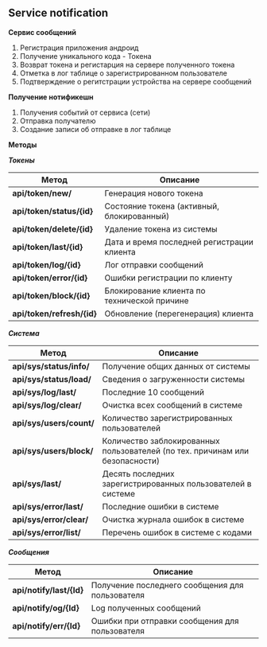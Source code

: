 ## Service notification

 **Сервис сообщений**

 1. Регистрация приложения андроид
 2. Получение уникального кода - Токена
 3. Возврат токена и регистарция на сервере полученного токена
 4. Отметка в лог таблице о зарегистрированном пользователе
 5. Подтверждение о регитстрации  устройства на сервере сообщений


 **Получение нотификешн**   

 1. Получения событий от сервиса (сети)  
 2. Отправка получателю   
 3. Создание записи об отправке в лог таблице  


**Методы**

***Токены***

|Метод|Описание|
|---|---|
|**api/token/new/**|Генерация нового токена|
|**api/token/status/{id}**|Состояние токена (активный, блокированный)|
|**api/token/delete/{id}**|Удаление токена из системы|
|**api/token/last/{id}**|Дата и время последней регистрации клиента|
|**api/token/log/{id}**|Лог отправки сообщений|
|**api/token/error/{id}**|Ошибки регистрации по клиенту|
|**api/token/block/{id}**|Блокирование клиента по технической причине|
|**api/token/refresh/{id}**|Обновление (перегенерация) клиента|


***Cистема***

|Метод|Описание|
|---|---|
|**api/sys/status/info/**|Получение общих данных от системы|
|**api/sys/status/load/**|Cведения о загруженности системы|
|**api/sys/log/last/**|Последние 10 сообщений|
|**api/sys/log/clear/**|Очистка всех сообщений в системе|
|**api/sys/users/count/**|Количество зарегистрированных пользователей|
|**api/sys/users/block/**|Количество заблокированных пользователей (по тех. причинам или безопасности)|
|**api/sys/last/**|Десять последних зарегистрированных пользователей в системе|
|**api/sys/error/last/**|Последние ошибки в системе|  
|**api/sys/error/clear/**|Очистка журнала ошибок в системе|  
|**api/sys/error/list/**|Перечень ошибок в системе с кодами|  


***Сообщения***

|Метод|Описание|
|---|---|
|**api/notify/last/{Id}**|Получение последнего сообщения для пользователя|
|**api/notify/og/{Id}**|Log полученных сообщений|
|**api/notify/err/{Id}**|Ошибки при отправки сообщения для пользователя|





















